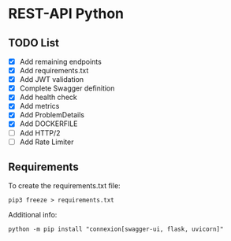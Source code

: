 # REST-API Python

## TODO List
- [x] Add remaining endpoints
- [x] Add requirements.txt
- [x] Add JWT validation
- [x] Complete Swagger definition
- [x] Add health check
- [x] Add metrics
- [x] Add ProblemDetails
- [x] Add DOCKERFILE
- [ ] Add HTTP/2
- [ ] Add Rate Limiter

## Requirements

To create the requirements.txt file:
```
pip3 freeze > requirements.txt
```

Additional info:
```
python -m pip install "connexion[swagger-ui, flask, uvicorn]"
```